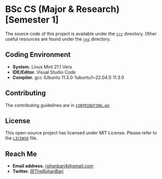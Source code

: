 # BSc CS (Major & Research) [Semester 1]

The source code of this project is available under the [`src`](./src) directory.
Other useful resources are found under the [`res`](./res) directory.

## Coding Environment

-   **System.** Linux Mint 21.1 Vera
-   **IDE/Editor.** Visual Studio Code
-   **Compiler.** gcc (Ubuntu 11.3.0-1ubuntu1~22.04.1) 11.3.0

## Contributing

The contributing guidelines are in [`CONTRIBUTING.md`](./CONTRIBUTING.md).

## License

This open-source project has licensed under MIT License.
Please refer to the [`LICENSE`](./LICENSE) file.

## Reach Me

-   **Email address.** rohanbari4@gmail.com
-   **Twitter.** [@TheRohanBari](https://twitter.com/TheRohanBari)
